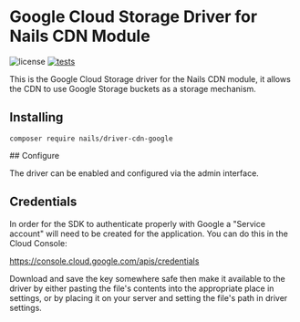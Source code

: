 # Google Cloud Storage Driver for Nails CDN Module

![license](https://img.shields.io/badge/license-MIT-green.svg)
[![tests](https://github.com/nails/driver-cdn-google-cloud-storage/actions/workflows/build_and_test.yml/badge.svg)](https://github.com/nails/driver-cdn-google-cloud-storage/actions)

This is the Google Cloud Storage driver for the Nails CDN module, it allows the CDN to use Google Storage buckets as a storage mechanism.


## Installing

    composer require nails/driver-cdn-google


## Configure

The driver can be enabled and configured via the admin interface.


## Credentials

In order for the SDK to authenticate properly with Google a "Service account" will need to be created for the application. You can do this in the Cloud Console:

https://console.cloud.google.com/apis/credentials

Download and save the key somewhere safe then make it available to the driver by either pasting the file's contents into the appropriate place in settings, or by placing it on your server and setting the file's path in driver settings.
